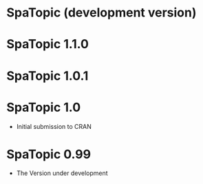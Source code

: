 # SpaTopic (development version)

# SpaTopic 1.1.0

# SpaTopic 1.0.1

# SpaTopic 1.0

* Initial submission to CRAN

# SpaTopic 0.99

* The Version under development
